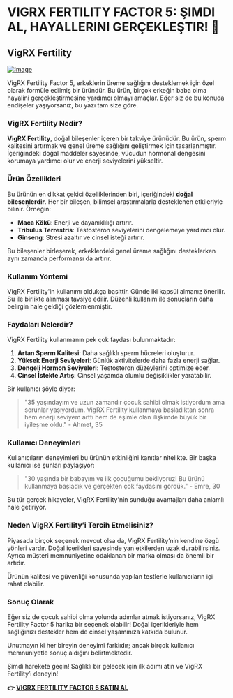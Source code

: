 # VIGRX FERTILITY FACTOR 5: ŞIMDI AL, HAYALLERINI GERÇEKLEŞTIR! 🌟

## VigRX Fertility

[![Image](https://www2.sellhealth.com/139/fertility-factor-5-18-1.jpg)](https://gchaffi.com/KAS5ciUS)

VigRX Fertility Factor 5, erkeklerin üreme sağlığını desteklemek için özel olarak formüle edilmiş bir üründür. Bu ürün, birçok erkeğin baba olma hayalini gerçekleştirmesine yardımcı olmayı amaçlar. Eğer siz de bu konuda endişeler yaşıyorsanız, bu yazı tam size göre.

### VigRX Fertility Nedir?

**VigRX Fertility**, doğal bileşenler içeren bir takviye ürünüdür. Bu ürün, sperm kalitesini artırmak ve genel üreme sağlığını geliştirmek için tasarlanmıştır. İçeriğindeki doğal maddeler sayesinde, vücudun hormonal dengesini korumaya yardımcı olur ve enerji seviyelerini yükseltir.

### Ürün Özellikleri

Bu ürünün en dikkat çekici özelliklerinden biri, içeriğindeki **doğal bileşenlerdir**. Her bir bileşen, bilimsel araştırmalarla desteklenen etkileriyle bilinir. Örneğin:

- **Maca Kökü**: Enerji ve dayanıklılığı artırır.
- **Tribulus Terrestris**: Testosteron seviyelerini dengelemeye yardımcı olur.
- **Ginseng**: Stresi azaltır ve cinsel isteği artırır.

Bu bileşenler birleşerek, erkeklerdeki genel üreme sağlığını desteklerken aynı zamanda performansı da artırır.

### Kullanım Yöntemi

VigRX Fertility'in kullanımı oldukça basittir. Günde iki kapsül almanız önerilir. Su ile birlikte alınması tavsiye edilir. Düzenli kullanım ile sonuçların daha belirgin hale geldiği gözlemlenmiştir.

### Faydaları Nelerdir?

VigRX Fertility kullanmanın pek çok faydası bulunmaktadır:

1. **Artan Sperm Kalitesi**: Daha sağlıklı sperm hücreleri oluşturur.
2. **Yüksek Enerji Seviyeleri**: Günlük aktivitelerde daha fazla enerji sağlar.
3. **Dengeli Hormon Seviyeleri**: Testosteron düzeylerini optimize eder.
4. **Cinsel İstekte Artış**: Cinsel yaşamda olumlu değişiklikler yaratabilir.

Bir kullanıcı şöyle diyor:

> "35 yaşındayım ve uzun zamandır çocuk sahibi olmak istiyordum ama sorunlar yaşıyordum. VigRX Fertility kullanmaya başladıktan sonra hem enerji seviyem arttı hem de eşimle olan ilişkimde büyük bir iyileşme oldu." - Ahmet, 35

### Kullanıcı Deneyimleri

Kullanıcıların deneyimleri bu ürünün etkinliğini kanıtlar nitelikte. Bir başka kullanıcı ise şunları paylaşıyor:

> "30 yaşında bir babayım ve ilk çocuğumu bekliyoruz! Bu ürünü kullanmaya başladık ve gerçekten çok faydasını gördük." - Emre, 30

Bu tür gerçek hikayeler, VigRX Fertility'nin sunduğu avantajları daha anlamlı hale getiriyor.

### Neden VigRX Fertility’i Tercih Etmelisiniz?

Piyasada birçok seçenek mevcut olsa da, VigRX Fertility’nin kendine özgü yönleri vardır. Doğal içerikleri sayesinde yan etkilerden uzak durabilirsiniz. Ayrıca müşteri memnuniyetine odaklanan bir marka olması da önemli bir artıdır.

Ürünün kalitesi ve güvenliği konusunda yapılan testlerle kullanıcıların içi rahat olabilir.

### Sonuç Olarak

Eğer siz de çocuk sahibi olma yolunda adımlar atmak istiyorsanız, VigRX Fertility Factor 5 harika bir seçenek olabilir! Doğal içerikleriyle hem sağlığınızı destekler hem de cinsel yaşamınıza katkıda bulunur.

Unutmayın ki her bireyin deneyimi farklıdır; ancak birçok kullanıcı memnuniyetle sonuç aldığını belirtmektedir.

Şimdi harekete geçin! Sağlıklı bir gelecek için ilk adımı atın ve VigRX Fertility’i deneyin!



**👉 [VIGRX FERTILITY FACTOR 5 SATIN AL](https://gchaffi.com/KAS5ciUS)**